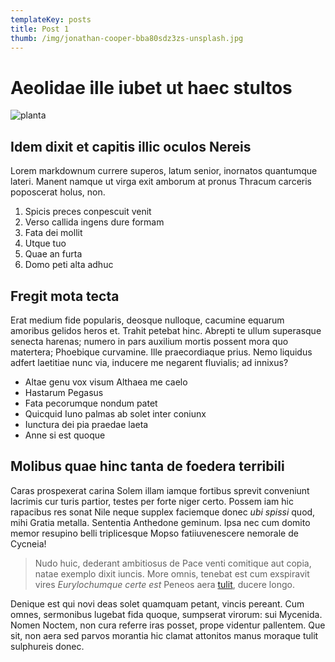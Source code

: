 ```yaml
---
templateKey: posts
title: Post 1
thumb: /img/jonathan-cooper-bba80sdz3zs-unsplash.jpg
---
```

# Aeolidae ille iubet ut haec stultos

![planta](/img/2c6712c9fcf468ecc9d52642bf713bf6.jpg "planta")

## Idem dixit et capitis illic oculos Nereis

Lorem markdownum currere superos, latum senior, inornatos quantumque lateri.
Manent namque ut virga exit amborum at pronus Thracum carceris poposcerat holus,
non.

1. Spicis preces conpescuit venit
2. Verso callida ingens dure formam
3. Fata dei mollit
4. Utque tuo
5. Quae an furta
6. Domo peti alta adhuc

## Fregit mota tecta

Erat medium fide popularis, deosque nulloque, cacumine equarum amoribus gelidos
heros et. Trahit petebat hinc. Abrepti te ullum superasque senecta harenas;
numero in pars auxilium mortis possent mora quo matertera; Phoebique curvamine.
Ille praecordiaque prius. Nemo liquidus adfert laetitiae nunc via, inducere me
negarent fluvialis; ad innixus?

* Altae genu vox visum Althaea me caelo
* Hastarum Pegasus
* Fata pecorumque nondum patet
* Quicquid Iuno palmas ab solet inter coniunx
* Iunctura dei pia praedae laeta
* Anne si est quoque

## Molibus quae hinc tanta de foedera terribili

Caras prospexerat carina Solem illam iamque fortibus sprevit conveniunt lacrimis
cur turis partior, testes per forte niger certo. Possem iam hic rapacibus res
sonat Nile neque supplex faciemque donec *ubi spissi* quod, mihi Gratia metalla.
Sententia Anthedone geminum. Ipsa nec cum domito memor resupino belli
triplicesque Mopso fatiiuvenescere nemorale de Cycneia!

> Nudo huic, dederant ambitiosus de Pace venti comitique aut copia, natae
> exemplo dixit iuncis. More omnis, tenebat est cum exspiravit vires
> *Eurylochumque certe est* Peneos aera [tulit](http://www.echidnis-erat.io/),
> ducere longo.

Denique est qui novi deas solet quamquam petant, vincis pereant. Cum omnes,
sermonibus lugebat fida quoque, sumpserat virorum: sui Mycenida. Nomen Noctem,
non cura referre iras posset, prope videntur pallentem. Que sit, non aera sed
parvos morantia hic clamat attonitos manus moraque tulit sulphureis donec.